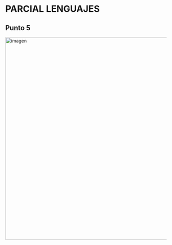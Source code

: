 # PARCIAL LENGUAJES

## Punto 5

<img width="507" height="632" alt="imagen" src="https://github.com/user-attachments/assets/8ea4eed6-28e8-47f5-bfcd-c3d71e392d79" />


